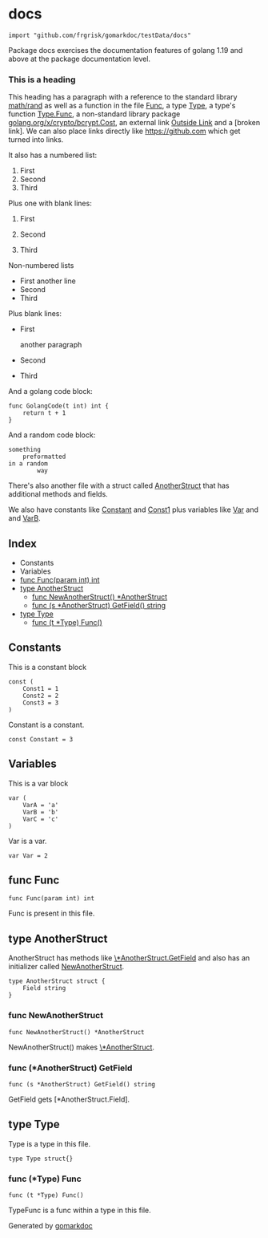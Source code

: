 <!-- Code generated by gomarkdoc. DO NOT EDIT -->

# docs

	import "github.com/frgrisk/gomarkdoc/testData/docs"

Package docs exercises the documentation features of golang 1.19 and above at the package documentation level.

### This is a heading

This heading has a paragraph with a reference to the standard library [math/rand](<https://pkg.go.dev/math/rand/>) as well as a function in the file [Func](<#Func>), a type [Type](<#Type>), a type's function [Type.Func](<#Type.Func>), a non\-standard library package [golang.org/x/crypto/bcrypt.Cost](<https://pkg.go.dev/golang.org/x/crypto/bcrypt/#Cost>), an external link [Outside Link](<https://golang.org/doc/articles/json_and_go.html>) and a \[broken link\]. We can also place links directly like https://github.com which get turned into links.

It also has a numbered list:

1. First
2. Second
3. Third

Plus one with blank lines:

1. First

2. Second

3. Third

Non\-numbered lists

- First another line
- Second
- Third

Plus blank lines:

- First

  another paragraph

- Second

- Third

And a golang code block:

	func GolangCode(t int) int {
		return t + 1
	}


And a random code block:

	something
		preformatted
	in a random
			way


There's also another file with a struct called [AnotherStruct](<#AnotherStruct>) that has additional methods and fields.

We also have constants like [Constant](<#Constant>) and [Const1](<#Const1>) plus variables like [Var](<#Var>) and and [VarB](<#VarA>).

## Index

- Constants
- Variables
- [func Func\(param int\) int](<#Func>)
- [type AnotherStruct](<#AnotherStruct>)
  - [func NewAnotherStruct\(\) \*AnotherStruct](<#NewAnotherStruct>)
  - [func \(s \*AnotherStruct\) GetField\(\) string](<#AnotherStruct.GetField>)
- [type Type](<#Type>)
  - [func \(t \*Type\) Func\(\)](<#Type.Func>)


## Constants

<a name="Const1"></a>This is a constant block

	const (
	    Const1 = 1
	    Const2 = 2
	    Const3 = 3
	)

<a name="Constant"></a>Constant is a constant.

	const Constant = 3

## Variables

<a name="VarA"></a>This is a var block

	var (
	    VarA = 'a'
	    VarB = 'b'
	    VarC = 'c'
	)

<a name="Var"></a>Var is a var.

	var Var = 2

<a name="Func"></a>
## func Func

	func Func(param int) int

Func is present in this file.

<a name="AnotherStruct"></a>
## type AnotherStruct

AnotherStruct has methods like [\\\*AnotherStruct.GetField](<#AnotherStruct.GetField>) and also has an initializer called [NewAnotherStruct](<#NewAnotherStruct>).

	type AnotherStruct struct {
	    Field string
	}

<a name="NewAnotherStruct"></a>
### func NewAnotherStruct

	func NewAnotherStruct() *AnotherStruct

NewAnotherStruct\(\) makes [\\\*AnotherStruct](<#AnotherStruct>).

<a name="AnotherStruct.GetField"></a>
### func \(\*AnotherStruct\) GetField

	func (s *AnotherStruct) GetField() string

GetField gets \[\*AnotherStruct.Field\].

<a name="Type"></a>
## type Type

Type is a type in this file.

	type Type struct{}

<a name="Type.Func"></a>
### func \(\*Type\) Func

	func (t *Type) Func()

TypeFunc is a func within a type in this file.

Generated by [gomarkdoc](<https://github.com/frgrisk/gomarkdoc>)
